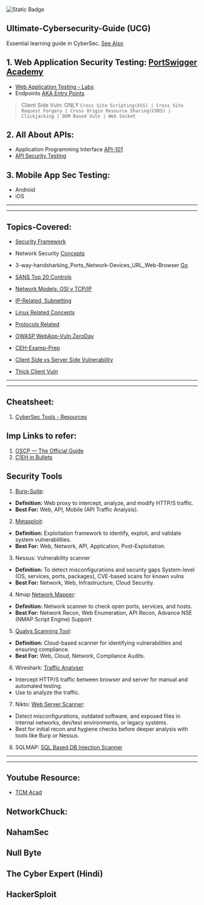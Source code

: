 ![Static Badge](https://img.shields.io/badge/Ultimate-CybersecurityGuide-UCG)

## Ultimate-Cybersecurity-Guide (UCG)
Essential learning guide in CyberSec. [See Also](https://github.com/IOxCyber/CyberWeb-Concepts/blob/16953015a8102c72b34f90b0d1a430aaf1694ec1/README.md)


## 1. Web Application Security Testing: [PortSwigger Academy](https://portswigger.net/)
- [Web Application Testing - Labs](https://github.com/IOxCyber/CyberEssentials/tree/main/Security-Tools/Burp_Suite/PortSwigger-WebSecAcad/Web_Vuln-Insights-Labs)
- Endpoints [AKA Entry Points](https://github.com/IOxCyber/Ultimate-Cybersecurity-Guide_UCG/tree/main/Security-Tools/Burp_Suite/PortSwigger-WebSecAcad/Endpoints)

> Client Side Vuln: ONLY `Cross Site Scripting(XSS) | Cross Site Request Forgery | Cross Origin Resource Sharing(CORS) | Clickjacking | DOM Based Vuln | Web Socket`

## 2. All About APIs:
- Application Programming Interface [API-101](https://github.com/IOxCyber/CyberWeb-Concepts/tree/main/CyDev-Concepts/All%20About%20API)
- [API Security Testing](https://github.com/IOxCyber/CyberEssentials/tree/main/Security-Insights/Common%20Knowledge/API-Testing)

## 3. Mobile App Sec Testing:
- Android 
- iOS 


---
---

## Topics-Covered:
- [Security Framework](https://github.com/IOxCyber/CyberEssentials/tree/main/Basic-GRC-Concepts/Security_Frameworks)
- Network Security [Concepts](https://github.com/IOxCyber/CyberEssentials/tree/main/Network-Security)

- 3-way-handsharking_Ports_Network-Devices_URL_Web-Browser [Go](https://github.com/IOxCyber/CyberEssentials/tree/main/Network_101/Network-Concepts_101)
- [SANS Top 20 Controls](https://github.com/IOxCyber/CyberEssentials/blob/main/Basic-GRC-Concepts/Security_Frameworks/SANS-Top-20.md)

- [Network Models: OSI v TCP/IP](https://github.com/IOxCyber/CyberEssentials/tree/main/Network_101/Logical-Network-Models)
- [IP-Related, Subnetting](https://github.com/IOxCyber/CyberEssentials/tree/main/Network_101/IP-and-Subnetting-related)

- [Linux Related Concepts](https://github.com/IOxCyber/Linux-octo/blob/main/RH124/Describe-Networking-Concepts11.md#chapter-11-describe-networking-concepts)
- [Protocols Related](https://github.com/IOxCyber/CyberEssentials/tree/main/Network_101/Protocols-Related)

- [OWASP WebApp-Vuln ZeroDay](https://github.com/IOxCyber/CyberEssentials/tree/main/Security-Insights/Common%20Knowledge)
- [CEH-Examp-Prep](https://github.com/IOxCyber/CyberEssentials/tree/main/Security-Insights/CEH-Exam-Prep)

- [Client Side vs Server Side Vulnerability](https://github.com/IOxCyber/CyberEssentials/blob/main/Security-Insights/Common%20Knowledge/WEB-Vulnerabilities/Server-AND-Client_Side_Vuln.md)
- [Thick Client Vuln](https://github.com/IOxCyber/CyberEssentials/tree/main/Security-Insights/Common%20Knowledge/Thick-Client-Vuln)

---
---

## Cheatsheet:
1. [CyberSec Tools - Resources](https://github.com/The-Art-of-Hacking/h4cker/tree/master/cheat_sheets)

## Imp Links to refer:
1. [OSCP — The Official Guide](https://n3nu.medium.com/oscp-the-official-guide-c461f5e025bb)
2. [C|EH in Bullets](https://github.com/undergroundwires/CEH-in-bullet-points)

## Security Tools
1. [Burp-Suite](https://github.com/IOxCyber/CyberEssentials/tree/main/Security-Tools):
- **Definition:** Web proxy to intercept, analyze, and modify HTTP/S traffic.
- **Best For:** Web, API, Mobile (API Traffic Analysis).  

2. [Metasploit](https://github.com/IOxCyber/CyberEssentials/tree/main/Security-Tools/Metasploit):   
- **Definition:** Exploitation framework to identify, exploit, and validate system vulnerabilities.  
- **Best For:** Web, Network, API, Application, Post-Exploitation.  

3. Nessus: Vulnerability scanner 
- **Definition:** To detect misconfigurations and security gaps System-level (OS, services, ports, packages), CVE-based scans for known vulns
- **Best For:** Network, Web, Infrastructure, Cloud Security.  

4. Nmap [Network Mapper](https://github.com/IOxCyber/ZtoM_Bootcamp/tree/main/2.Scanning/Nmap):
- **Definition:** Network scanner to check open ports, services, and hosts.  
- **Best For:** Network Recon, Web Enumeration, API Recon, Advance NSE (NMAP Script Engine) Support

5. [Qualys Scanning Tool](https://github.com/IOxCyber/CyberEssentials/tree/main/Security-Tools/Qualys):
- **Definition:** Cloud-based scanner for identifying vulnerabilities and ensuring compliance.  
- **Best For:** Web, Cloud, Network, Compliance Audits.  

6. Wireshark: [Traffic Analyser](https://github.com/IOxCyber/Ultimate-Cybersecurity-Guide_UCG/tree/main/Security-Tools/Wireshark)
- Intercept HTTP/S traffic between browser and server for manual and automated testing.
- Use to analyze the traffic.

7. Nikto: [Web Server Scanner](https://github.com/IOxCyber/Ultimate-Cybersecurity-Guide_UCG/tree/main/Security-Tools/Nikto):
- Detect misconfigurations, outdated software, and exposed files in internal networks, dev/test environments, or legacy systems.
- Best for initial recon and hygiene checks before deeper analysis with tools like Burp or Nessus.

8. SQLMAP: [SQL Based DB Injection Scanner](https://github.com/IOxCyber/Ultimate-Cybersecurity-Guide_UCG/tree/main/Security-Tools/SqlMap)
 
---
---

## Youtube Resource:
- [TCM Acad](https://www.youtube.com/watch?v=fNzpcB7ODxQ&list=PLLKT__MCUeixqHJ1TRqrHsEd6_EdEvo47)

## NetworkChuck:

## NahamSec

## Null Byte

## The Cyber Expert (Hindi)

## HackerSploit
